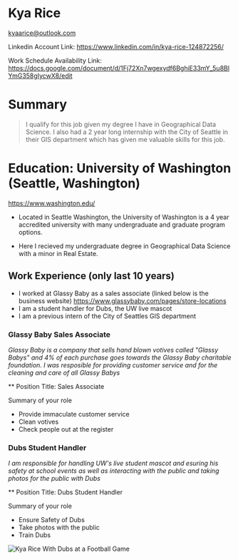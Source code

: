 # Kya Rice

kyaarice@outlook.com

Linkedin Account Link:
https://www.linkedin.com/in/kya-rice-124872256/

Work Schedule Availability Link:
https://docs.google.com/document/d/1Fj72Xn7wgexydf6BghiE33mY_5u8BlYmG358gIycwX8/edit

# Summary

> I qualify for this job given my degree I have in Geographical Data Science. I also had a 2 year long internship with the City of Seattle in their GIS department which has given me valuable skills for this 
job.

# Education: University of Washington (Seattle, Washington)

https://www.washington.edu/

- Located in Seattle Washington, the University of Washington is a 4 year accredited university with many undergraduate and graduate program options.

- Here I recieved my undergraduate degree in Geographical Data Science with a minor in Real Estate.

## Work Experience (only last 10 years)
- I worked at Glassy Baby as a sales associate (linked below is the business website)
https://www.glassybaby.com/pages/store-locations
- I am a student handler for Dubs, the UW live mascot
- I am a previous intern of the City of Seattles GIS department

### Glassy Baby Sales Associate
*Glassy Baby is a company that sells hand blown votives called "Glassy Babys" and 4% of each purchase goes towards the Glassy Baby charitable foundation. I was resposible for providing customer service and for the cleaning and care of all Glassy Babys*

** Position Title: Sales Associate

Summary of your role

- Provide immaculate customer service 
- Clean votives 
- Check people out at the register

### Dubs Student Handler 
*I am responsible for handling UW's live student mascot and esuring his safety at school events as well as interacting with the public and taking photos for the public with Dubs*

** Position Title: Dubs Student Handler 

Summary of your role

- Ensure Safety of Dubs
- Take photos with the public 
- Train Dubs

![Kya Rice With Dubs at a Football Game](20221206.jpg)

